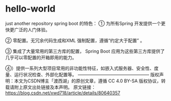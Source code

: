 # hello-world
just another repository
spring boot 的特色：
① 为所有Spring 开发提供一个更快更广泛的人门体验。

② 零配置。无冗余代码生成和XML 强制配置，遵循“约定大于配置” 。

③ 集成了大量常用的第三方库的配置， Spring Boot 应用为这些第三方库提供了几乎可以零配置的开箱即用的能力。

④）提供一系列大型项目常用的非功能性特征，如嵌入式服务器、安全性、度量、运行状况检查、外部化配置等。
————————————————
版权声明：本文为CSDN博主「渡西湖」的原创文章，遵循 CC 4.0 BY-SA 版权协议，转载请附上原文出处链接及本声明。
原文链接：https://blog.csdn.net/xwd718/article/details/80640357
